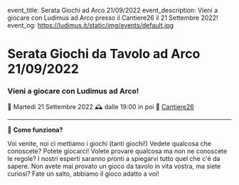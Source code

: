 event_title: Serata Giochi ad Arco 21/09/2022
event_description: Vieni a giocare con Ludimus ad Arco presso il Cantiere26 il 21 Settembre 2022!
event_og: https://ludimus.it/static/img/events/default.jpg

# Serata Giochi da Tavolo ad Arco 21/09/2022

### Vieni a giocare con Ludimus ad Arco!

📅 Martedi 21 Settembre 2022
🕰 dalle 19:00 in poi
📍 [Cantiere26](https://g.page/Cantiere26?share)

---

🎲 **Come funziona?**

Voi venite, noi ci mettiamo i giochi (tanti giochi!)
Vedete qualcosa che conoscete? Potete giocarci!
Volete provare qualcosa ma non ne conoscete le regole? I nostri esperti saranno pronti a spiegarvi tutto quel che c'è da sapere.
Non avete mai provato un gioco da tavolo in vita vostra, ma siete curiosi? Fate un salto, abbiamo il gioco adatto a voi!
